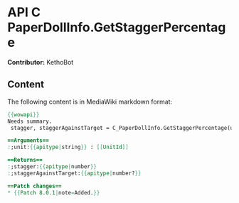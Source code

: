 # API C PaperDollInfo.GetStaggerPercentage

**Contributor:** KethoBot

## Content

The following content is in MediaWiki markdown format:

```mediawiki
{{wowapi}}
Needs summary.
 stagger, staggerAgainstTarget = C_PaperDollInfo.GetStaggerPercentage(unit)

==Arguments==
:;unit:{{apitype|string}} : [[UnitId]]

==Returns==
:;stagger:{{apitype|number}}
:;staggerAgainstTarget:{{apitype|number?}}

==Patch changes==
* {{Patch 8.0.1|note=Added.}}
```